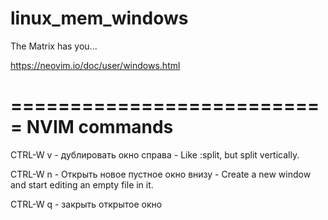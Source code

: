 # linux_mem_windows
The Matrix has you...

https://neovim.io/doc/user/windows.html

===========================
NVIM commands
===========================

CTRL-W v - дублировать окно справа - Like :split, but split vertically.

CTRL-W n - Открыть новое пустное окно внизу - Create a new window and start editing an empty file in it.

CTRL-W q - закрыть открытое окно




















